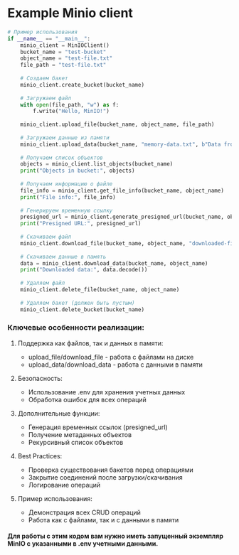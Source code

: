 # Example Minio client

```python
# Пример использования
if __name__ == "__main__":
    minio_client = MinIOClient()
    bucket_name = "test-bucket"
    object_name = "test-file.txt"
    file_path = "test-file.txt"
    
    # Создаем бакет
    minio_client.create_bucket(bucket_name)
    
    # Загружаем файл
    with open(file_path, "w") as f:
        f.write("Hello, MinIO!")
    
    minio_client.upload_file(bucket_name, object_name, file_path)
    
    # Загружаем данные из памяти
    minio_client.upload_data(bucket_name, "memory-data.txt", b"Data from memory")
    
    # Получаем список объектов
    objects = minio_client.list_objects(bucket_name)
    print("Objects in bucket:", objects)
    
    # Получаем информацию о файле
    file_info = minio_client.get_file_info(bucket_name, object_name)
    print("File info:", file_info)
    
    # Генерируем временную ссылку
    presigned_url = minio_client.generate_presigned_url(bucket_name, object_name)
    print("Presigned URL:", presigned_url)
    
    # Скачиваем файл
    minio_client.download_file(bucket_name, object_name, "downloaded-file.txt")
    
    # Скачиваем данные в память
    data = minio_client.download_data(bucket_name, object_name)
    print("Downloaded data:", data.decode())
    
    # Удаляем файл
    minio_client.delete_file(bucket_name, object_name)
    
    # Удаляем бакет (должен быть пустым)
    minio_client.delete_bucket(bucket_name)
```

### Ключевые особенности реализации:

1. Поддержка как файлов, так и данных в памяти:

   - upload_file/download_file - работа с файлами на диске
   - upload_data/download_data - работа с данными в памяти


2. Безопасность:


    - Использование .env для хранения учетных данных
    - Обработка ошибок для всех операций


3. Дополнительные функции:


    - Генерация временных ссылок (presigned_url)
    - Получение метаданных объектов
    - Рекурсивный список объектов


4. Best Practices:


    - Проверка существования бакетов перед операциями
    - Закрытие соединений после загрузки/скачивания
    - Логирование операций


5. Пример использования:


    - Демонстрация всех CRUD операций
    - Работа как с файлами, так и с данными в памяти

#### Для работы с этим кодом вам нужно иметь запущенный экземпляр MinIO с указанными в .env учетными данными.
